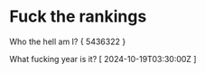 # Fuck the rankings

Who the hell am I?
{ 5436322 }

What fucking year is it?
[ 2024-10-19T03:30:00Z ]
